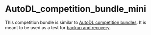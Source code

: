 # AutoDL_competition_bundle_mini

This competition bundle is similar to [AutoDL competition bundles](https://autodl.chalearn.org/). It is meant to be used as a test for [backup and recovery](https://github.com/codalab/codalab-competitions/wiki/Restoring-from-VM-Backups-on-Google-Cloud/_edit).
